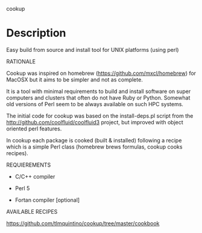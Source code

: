 cookup

Description
===========

Easy build from source and install tool for UNIX platforms (using perl)

RATIONALE

Cookup was inspired on homebrew (https://github.com/mxcl/homebrew) for MacOSX
but it aims to be simpler and not as complete.

It is a tool with minimal requirements to build and install software on super computers 
and clusters that often do not have Ruby or Python. Somewhat old versions of Perl seem
to be always available on such HPC systems.

The initial code for cookup was based on the install-deps.pl script from the
http://github.com/coolfluid/coolfluid3 project, but improved with object oriented perl features.

In cookup each package is cooked (built & installed) following a recipe which is a simple Perl class (homebrew brews formulas, cookup cooks recipes).

REQUIEREMENTS

* C/C++ compiler
* Perl 5

* Fortan compiler [optional]

AVAILABLE RECIPES

https://github.com/tlmquintino/cookup/tree/master/cookbook

